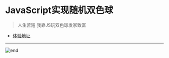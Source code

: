 
# **JavaScript实现随机双色球**
>人生苦短 我靠JS玩双色球发家致富  
* [体验地址](https://techpang.top/double_color_ball/)

------
![end](https://gitee.com/techpang/img_emoji_libs/raw/master/img_bed/markdown_images/end.jpg '富婆加我吧不想努力了')